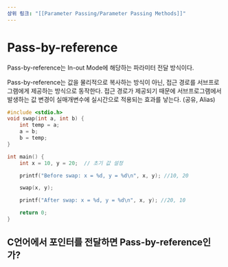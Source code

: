 ```yaml
---
상위 링크: "[[Parameter Passing/Parameter Passing Methods]]"
---
```

# Pass-by-reference
Pass-by-reference는 In-out Mode에 해당하는 파라미터 전달 방식이다.

Pass-by-reference는 값을 물리적으로 복사하는 방식이 아닌, 접근 경로를 서브프로그램에게 제공하는 방식으로 동작한다. 접근 경로가 제공되기 때문에 서브프로그램에서 발생하는 값 변경이 실매개변수에 실시간으로 적용되는 효과를 낳는다. (공유, Alias)

```c
#include <stdio.h>
void swap(int a, int b) {  
    int temp = a;  
    a = b;         
    b = temp;     
}

int main() {
    int x = 10, y = 20;  // 초기 값 설정

    printf("Before swap: x = %d, y = %d\n", x, y); //10, 20

    swap(x, y);

    printf("After swap: x = %d, y = %d\n", x, y); //20, 10

    return 0;
}
```


## C언어에서 포인터를 전달하면 Pass-by-reference인가?

